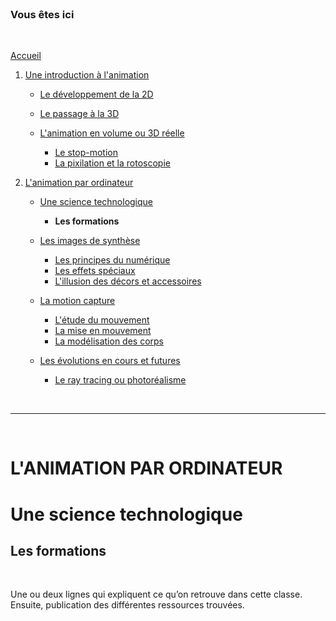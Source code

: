 <br/>

### Vous êtes ici

<br/>

[Accueil](index.md)

1. [Une introduction à l'animation](histoire.md)

    - [Le développement de la 2D]()
    - [Le passage à la 3D]()
    - [L'animation en volume ou 3D réelle](envolume.md)
    
        * [Le stop-motion](stopmotion.md)
        * [La pixilation et la rotoscopie](pixilation.md)

2. [L'animation par ordinateur](parordinateur.md)

    - [Une science technologique]()
    
        * **Les formations**
    
    - [Les images de synthèse]()
    
        * [Les principes du numérique]()
        * [Les effets spéciaux]()
        * [L'illusion des décors et accessoires](decor.md)
        
    - [La motion capture]()
    
        * [L'étude du mouvement]()
        * [La mise en mouvement]()
        * [La modélisation des corps]()

    - [Les évolutions en cours et futures]()
    
        * [Le ray tracing ou photoréalisme]()
        
<br/>

--------------------------------------------------------

<br/>

# L'ANIMATION PAR ORDINATEUR
# Une science technologique
## Les formations

<br/>

Une ou deux lignes qui expliquent ce qu’on retrouve dans cette classe. Ensuite, publication des différentes ressources trouvées.

<br/>
